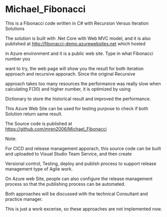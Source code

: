 # Michael_Fibonacci

This is a Fibonacci code written in C# with Recursion Versus Iteration Solutions

The solution is built with .Net Core with Web MVC model, and it is also published at http://fibonacci-demo.azurewebsites.net  which hosted 

in Azure environment and it is a public web site.  Type in what Fibonacci number you 

want to try, the web page will show you the result for both iteration approach and recursive apporach. Since the original Recursive 

approach takes too many resources the performance was really slow when calculating F(30) and higher number, it is optimized by using 

Dictionary to store the historical result and improved the performance.

This Azure Web Site can be used for testing purpose to check if both Solution return same result.

The Source code is published at https://github.com/mren2006/Michael_Fibonacci 

Note:

For CICD and release management apporach, this source code can be built and uploaded to Visual Studio Team Service, and then create

Versional control, Testing, deploy and publish process to support release management type of Agile work. 

On Azure web Site, people can also configure the release management process so that the publishing process can be automated. 

Both approaches will be discussed with the technical Consultant and practice manager.

This is just a work excerise, so these approaches are not implemented now. 

